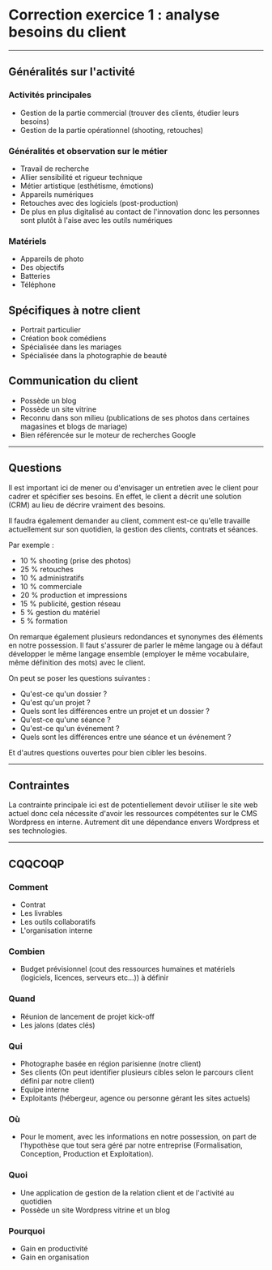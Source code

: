 # Correction exercice 1 : analyse besoins du client

---

## Généralités sur l'activité

### Activités principales

- Gestion de la partie commercial (trouver des clients, étudier leurs besoins)
- Gestion de la partie opérationnel (shooting, retouches)

### Généralités et observation sur le métier

- Travail de recherche
- Allier sensibilité et rigueur technique
- Métier artistique (esthétisme, émotions)
- Appareils numériques
- Retouches avec des logiciels (post-production)
- De plus en plus digitalisé au contact de l'innovation donc les personnes sont plutôt à l'aise avec les outils numériques

### Matériels

- Appareils de photo
- Des objectifs
- Batteries
- Téléphone

## Spécifiques à notre client

- Portrait particulier
- Création book comédiens
- Spécialisée  dans les mariages
- Spécialisée  dans la photographie de beauté

## Communication du client

- Possède un blog
- Possède un site vitrine
- Reconnu dans son milieu (publications de ses photos dans certaines magasines et blogs de mariage)
- Bien référencée sur le moteur de recherches Google

---

## Questions

Il est important ici de mener ou d'envisager un entretien avec le client pour cadrer et spécifier ses besoins.
En effet, le client a décrit une solution (CRM) au lieu de décrire vraiment des besoins.

Il faudra également demander au client, comment est-ce qu'elle travaille actuellement sur son quotidien, la gestion des clients, contrats et séances.

Par exemple :
- 10 % shooting (prise des photos)
- 25 % retouches
- 10 % administratifs
- 10 % commerciale
- 20 % production et impressions
- 15 % publicité, gestion réseau
- 5 % gestion du matériel
- 5 % formation

On remarque également plusieurs redondances et synonymes des éléments en notre possession. Il faut s'assurer de parler le même langage ou à défaut développer le même langage ensemble (employer le même vocabulaire, même définition des mots) avec le client.

On peut se poser les questions suivantes :

- Qu'est-ce qu'un dossier ?
- Qu'est qu'un projet ?
- Quels sont les différences entre un projet et un dossier ?
- Qu'est-ce qu'une séance ?
- Qu'est-ce qu'un événement ?
- Quels sont les différences entre une séance et un événement ?

Et d'autres questions ouvertes pour bien cibler les besoins.

---

## Contraintes

La contrainte principale ici est de potentiellement devoir utiliser le site web actuel donc cela nécessite d'avoir les ressources compétentes sur le CMS Wordpress en interne. Autrement dit une dépendance envers Wordpress et ses technologies.

---

## CQQCOQP

### Comment

- Contrat
- Les livrables
- Les outils collaboratifs
- L'organisation interne

### Combien

- Budget prévisionnel (cout des ressources humaines et matériels (logiciels, licences, serveurs etc...)) à définir

### Quand

- Réunion de lancement de projet kick-off
- Les jalons (dates clés)

### Qui

- Photographe basée en région parisienne (notre client)
- Ses clients (On peut identifier plusieurs cibles selon le parcours client défini par notre client)
- Equipe interne
- Exploitants (hébergeur, agence ou personne gérant les sites actuels)

### Où

- Pour le moment, avec les informations en notre possession, on part de l'hypothèse que tout sera géré par notre entreprise (Formalisation, Conception, Production et Exploitation).

### Quoi

- Une application de gestion de la relation client et de l'activité au quotidien
- Possède un site Wordpress vitrine et un blog

### Pourquoi

- Gain en productivité
- Gain en organisation